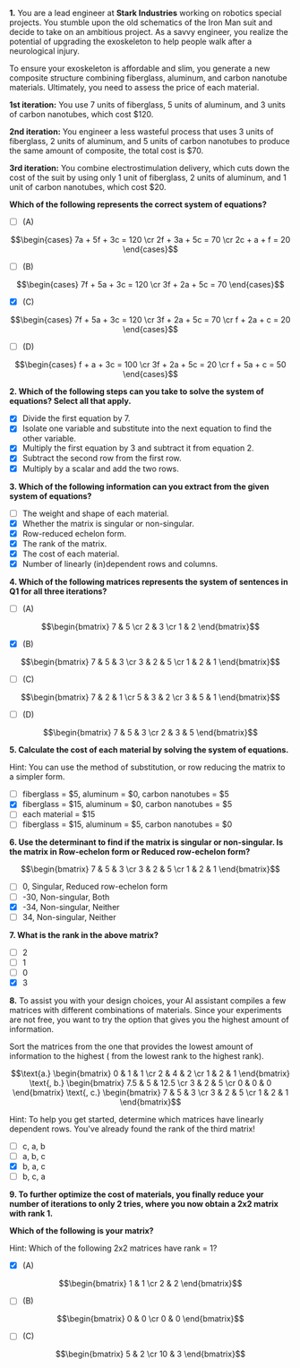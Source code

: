 **1.** You are a lead engineer at **Stark Industries** working on robotics special projects. You stumble upon the old schematics of the Iron Man suit and decide to take on an ambitious project. As a savvy engineer, you realize the potential of upgrading the exoskeleton to help people walk after a neurological injury.

To ensure your  exoskeleton is affordable and slim, you generate a new composite structure combining fiberglass, aluminum, and carbon nanotube materials. Ultimately, you need to assess the price of each material. 

**1st iteration:** You use 7 units of fiberglass, 5 units of aluminum, and 3 units of carbon nanotubes, which cost $120.

**2nd iteration:** You engineer a less wasteful process that uses 3 units of fiberglass, 2 units of aluminum, and 5 units of carbon nanotubes to produce the same amount of composite, the total cost is $70.

**3rd iteration:** You combine electrostimulation delivery, which cuts down the cost of the suit by using only 1 unit of fiberglass, 2 units of aluminum, and 1 unit of carbon nanotubes, which cost $20. 

**Which of the following represents the correct system of equations?**
- [ ] (A)

$$\begin{cases} 7a + 5f + 3c = 120 \cr 2f + 3a + 5c = 70 \cr 2c + a + f = 20 \end{cases}$$
- [ ] (B)

$$\begin{cases} 7f + 5a + 3c = 120 \cr 3f + 2a + 5c = 70 \end{cases}$$
- [x] (C)

$$\begin{cases} 7f + 5a + 3c = 120 \cr 3f + 2a + 5c = 70 \cr f + 2a + c = 20 \end{cases}$$
- [ ] (D)

$$\begin{cases} f + a + 3c = 100 \cr 3f + 2a + 5c = 20 \cr f + 5a + c = 50 \end{cases}$$

**2. Which of the following steps can you take to solve the system of equations? Select all that apply.**
- [x] Divide the first equation by 7.
- [x] Isolate one variable and substitute into the next equation to find the other variable.
- [x] Multiply the first equation by 3 and subtract it from equation 2.
- [x] Subtract the second row from the first row.
- [x] Multiply by a scalar and add the two rows. 

**3. Which of the following information can you extract from the given system of equations?**
- [ ] The weight and shape of each material.
- [x] Whether the matrix is singular or non-singular.
- [x] Row-reduced echelon form.
- [x] The rank of the matrix.
- [x] The cost of each material. 
- [x] Number of linearly (in)dependent rows and columns.

**4. Which of the following matrices represents the system of sentences in Q1 for all three iterations?**
- [ ] (A)

$$\begin{bmatrix} 7 & 5 \cr 2 & 3 \cr 1 & 2 \end{bmatrix}$$
- [x] (B)

$$\begin{bmatrix} 7 & 5 & 3 \cr 3 & 2 & 5 \cr 1 & 2 & 1 \end{bmatrix}$$
- [ ] (C)

$$\begin{bmatrix} 7 & 2 & 1 \cr 5 & 3 & 2 \cr 3 & 5 & 1 \end{bmatrix}$$
- [ ] (D)

$$\begin{bmatrix} 7 & 5 & 3 \cr 2 & 3 & 5 \end{bmatrix}$$

**5. Calculate the cost of each material by solving the system of equations.**

Hint: You can use the method of substitution, or row reducing the matrix to a simpler form. 
- [ ] fiberglass = $5, aluminum = $0, carbon nanotubes = $5
- [x] fiberglass = $15, aluminum = $0, carbon nanotubes = $5
- [ ] each material = $15
- [ ] fiberglass = $15, aluminum = $5, carbon nanotubes = $0

**6. Use the determinant to find if the matrix is singular or non-singular. Is the matrix in Row-echelon form or Reduced row-echelon form?**

$$\begin{bmatrix} 7 & 5 & 3 \cr 3 & 2 & 5 \cr 1 & 2 & 1 \end{bmatrix}$$

- [ ] 0, Singular, Reduced row-echelon form
- [ ] -30, Non-singular, Both
- [x] -34, Non-singular, Neither
- [ ] 34, Non-singular, Neither

**7. What is the rank in the above matrix?**
- [ ] 2
- [ ] 1
- [ ] 0
- [x] 3

**8.** To assist you with your design choices, your AI assistant compiles a few matrices with different combinations of materials. Since your experiments are not free, you want to try the option that gives you the highest amount of information.

Sort the matrices from the one that provides the lowest amount of information to the highest ( from the lowest rank to the highest rank). 

$$\text{a.} \begin{bmatrix} 0 & 1 & 1 \cr 2 & 4 & 2 \cr 1 & 2 & 1 \end{bmatrix} \text{, b.} \begin{bmatrix} 7.5 & 5 & 12.5 \cr 3 & 2 & 5 \cr 0 & 0 & 0 \end{bmatrix} \text{, c.} \begin{bmatrix} 7 & 5 & 3 \cr 3 & 2 & 5 \cr 1 & 2 & 1 \end{bmatrix}$$

Hint: To help you get started, determine which matrices have linearly dependent rows. You've already found the rank of the third matrix!
- [ ] c, a, b
- [ ] a, b, c
- [x] b, a, c
- [ ] b, c, a

**9. To further optimize the cost of materials, you finally reduce your number of iterations to only 2 tries, where you now obtain a 2x2 matrix with rank 1.**

**Which of the following is your matrix?**

Hint: Which of the following 2x2 matrices have rank  = 1?
- [x] (A)

$$\begin{bmatrix} 1 & 1 \cr 2 & 2 \end{bmatrix}$$
- [ ] (B)

$$\begin{bmatrix} 0 & 0 \cr 0 & 0 \end{bmatrix}$$
- [ ] (C)

$$\begin{bmatrix} 5 & 2 \cr 10 & 3 \end{bmatrix}$$
